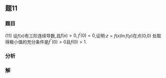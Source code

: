 ## 题11
### 题目
(11) 设$f( x)$有三阶连续导数,且$f( x)  > 0,{f}^{\prime }( 0)  = 0$,证明:$z = f( x) \ln f( y)$在点(0,0) 处取得极小值的充分条件是${f}^{\prime \prime }( 0)  > 0$且$f( 0)  > 1$.
### 分析

### 解